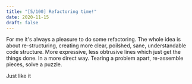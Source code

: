 ```yaml
---
title: "[5/100] Refactoring time!"
date: 2020-11-15
draft: false
---
```


For me it's always a pleasure to do some refactoring.
The whole idea is about re-structuring, creating more clear, poilshed, sane, understandable code structure.
More expressive, less obtrusive lines which just get the things done. In a more direct way.
Tearing a problem apart, re-assemble pieces, solve a puzzle.

Just like it
